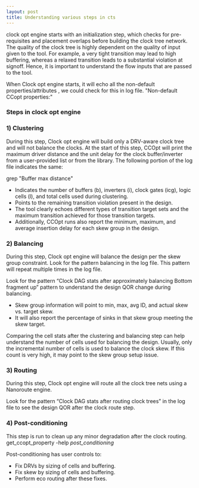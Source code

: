 ```yaml
---
layout: post
title: Understanding various steps in cts
---
```


clock opt engine starts with an initialization step, which checks for pre-requisites and placement overlaps before building the clock tree network. The quality of the clock tree is highly dependent on the quality of input given to the tool. For example, a very tight transition may lead to high buffering, whereas a relaxed transition leads to a substantial violation at signoff. Hence, it is important to understand the flow inputs that are passed to the tool.

When Clock opt engine starts, it will echo all the non-default properties/attributes , we could check for this in log file. "Non-default CCopt properties:"

### Steps in clock opt engine
### 1) Clustering
During this step, Clock opt engine will build only a DRV-aware clock tree and will not balance the clocks. At the start of this step, CCOpt will print the maximum driver distance and the unit delay for the clock buffer/inverter from a user-provided list or from the library. The following portion of the log file indicates the same:

grep "Buffer max distance"

- Indicates the number of buffers (b), inverters (i), clock gates (icg), logic cells (l), and total cells used during clustering.
- Points to the remaining transition violation present in the design.
- The tool clearly echoes different types of transition target sets and the maximum transition achieved for those transition targets.
- Additionally, CCOpt runs also report the minimum, maximum, and average insertion delay for each skew group in the design.

### 2) Balancing
During this step, Clock opt engine will balance the design per the skew group constraint. Look for the pattern balancing in the log file. This pattern will repeat multiple times in the log file.

Look for the pattern “Clock DAG stats after approximately balancing Bottom fragment up” pattern to understand the design QOR change during balancing.

- Skew group information will point to min, max, avg ID, and actual skew vs. target skew.
- It will also report the percentage of sinks in that skew group meeting the skew target.

Comparing the cell stats after the clustering and balancing step can help understand the number of cells used for balancing the design. Usually, only the incremental number of cells is used to balance the clock skew. If this count is very high, it may point to the skew group setup issue.

### 3) Routing
During this step, Clock opt engine will route all the clock tree nets using a Nanoroute engine.

Look for the pattern “Clock DAG stats after routing clock trees” in the log file to see the design QOR after the clock route step.

### 4) Post-conditioning
This step is run to clean up any minor degradation after the clock routing.
get_ccopt_property -help *post_conditioning*

Post-conditioning has user controls to:
- Fix DRVs by sizing of cells and buffering.
- Fix skew by sizing of cells and buffering.
- Perform eco routing after these fixes.

